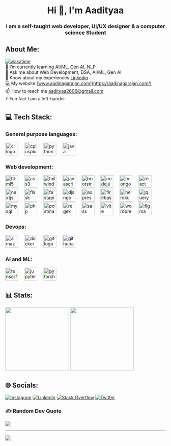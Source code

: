 <h1 align="center">Hi 👋, I'm Aadityaa</h1>
<h3 align="center">I am a self-taught web developer, UI/UX designer & a computer science Student</h3>

## About Me:
[![wakatime](https://wakatime.com/badge/user/16514914-4626-4732-8ab1-9ea08b62263f.svg)](https://wakatime.com/@16514914-4626-4732-8ab1-9ea08b62263f)<br>
🌱 I’m currently learning AI/ML, Gen AI, NLP<br>💬 Ask me about Web Development, DSA, AI/ML, Gen AI<br>📄 Know about my experiences [Linkedin](https://www.linkedin.com/in/aadityaa2606/)<br>💻 My website [www.aadinagarajan.com](https://aadinagarajan.com/)<br>📫 How to reach me aadityaa2606@gmail.com<br>⚡ Fun fact I am a left-hander

## 💻 Tech Stack:
<div align="left">
  <h3>General purpose languages:</h3>
  <img src="https://skillicons.dev/icons?i=c" height="40" alt="c logo"  />
  <img width="12" />
  <img src="https://skillicons.dev/icons?i=cpp" height="40" alt="cplusplus logo"  />
  <img width="12" />
  <img src="https://skillicons.dev/icons?i=py" height="40" alt="python logo"  />
  <img width="12" />
  <img src="https://skillicons.dev/icons?i=java" height="40" alt="java logo"  />
</div>

###

<div align="left">
  <h3>Web development: </h3>
  <img src="https://skillicons.dev/icons?i=html" height="40" alt="html5 logo"  />
  <img width="12" />
  <img src="https://skillicons.dev/icons?i=css" height="40" alt="css3 logo"  />
  <img width="12" />
  <img src="https://skillicons.dev/icons?i=tailwind" height="40" alt="tailwindcss logo"  />
  <img width="12" />
  <img src="https://skillicons.dev/icons?i=js" height="40" alt="javascript logo"  />
  <img width="12" />
  <img src="https://skillicons.dev/icons?i=bootstrap" height="40" alt="bootstrap logo"  />
  <img width="12" />
  <img src="https://skillicons.dev/icons?i=nodejs" height="40" alt="nodejs logo"  />
  <img width="12" />
  <img src="https://skillicons.dev/icons?i=mongodb" height="40" alt="mongodb logo"  />
  <img width="12" />
  <img src="https://skillicons.dev/icons?i=react" height="40" alt="react logo"  />
  <img width="12" />
  <img src="https://skillicons.dev/icons?i=nextjs" height="40" alt="nextjs logo"  />
  <img width="12" />
  <img src="https://skillicons.dev/icons?i=flask" height="40" alt="flask logo"  />
  <img width="12" />
  <img src="https://skillicons.dev/icons?i=fastapi" height="40" alt="fastapi logo"  />
  <img width="12" />
  <img src="https://skillicons.dev/icons?i=django" height="40" alt="django logo"  />
  <img width="12" />
  <img src="https://skillicons.dev/icons?i=express" height="40" alt="express logo"  />
  <img width="12" />
  <img src="https://skillicons.dev/icons?i=firebase" height="40" alt="firebase logo"  />
  <img width="12" />
  <img src="https://skillicons.dev/icons?i=heroku" height="40" alt="heroku logo"  />
  <img width="12" />
  <img src="https://skillicons.dev/icons?i=jquery" height="40" alt="jquery logo"  />
  <img width="12" />
  <img src="https://skillicons.dev/icons?i=mysql" height="40" alt="mysql logo"  />
  <img width="12" />
  <img src="https://skillicons.dev/icons?i=php" height="40" alt="php logo"  />
  <img width="12" />
  <img src="https://skillicons.dev/icons?i=postman" height="40" alt="postman logo"  />
  <img width="12" />
  <img src="https://skillicons.dev/icons?i=regex" height="40" alt="regex logo"  />
  <img width="12" />
  <img src="https://skillicons.dev/icons?i=sass" height="40" alt="sass logo"  />
  <img width="12" />
  <img src="https://skillicons.dev/icons?i=vite" height="40" alt="vite logo"  />
  <img width="12" />
  <img src="https://skillicons.dev/icons?i=wordpress" height="40" alt="wordpress logo"  />
  <img width="12" />
  <img src="https://skillicons.dev/icons?i=figma" height="40" alt="figma logo"  />
</div>

###

<div align="left">
  <h3>Devops:</h3>
  <img src="https://skillicons.dev/icons?i=aws" height="40" alt="amazonwebservices logo"  />
  <img width="12" />
  <img src="https://skillicons.dev/icons?i=docker" height="40" alt="docker logo"  />
  <img width="12" />
  <img src="https://skillicons.dev/icons?i=git" height="40" alt="git logo"  />
  <img width="12" />
  <img src="https://skillicons.dev/icons?i=githubactions" height="40" alt="githubactions logo"  />
</div>

###

<div align="left">
  <h3>AI and ML:</h3>
  <img src="https://skillicons.dev/icons?i=tensorflow" height="40" alt="tensorflow logo"  />
  <img width="12" />
  <img src="https://cdn.jsdelivr.net/gh/devicons/devicon/icons/jupyter/jupyter-original.svg" height="40" alt="jupyter logo"  />
  <img width="12" />
  <img src="https://skillicons.dev/icons?i=pytorch" height="40" alt="pytorch logo"  />
</div>

###

## 📊 Stats:
<p align='left'>
  <img src="https://github-readme-stats.vercel.app/api/top-langs/?username=Aadityaa2606&theme=light&hide_border=true&include_all_commits=false&count_private=false&layout=compact" height="200"/>
  <img src="https://github-readme-stats.vercel.app/api?username=Aadityaa2606&theme=white&hide_border=true&include_all_commits=false&count_private=false" height="200"/>
</p>
<!-- <p align='left'>
  <img src="https://github-readme-streak-stats.herokuapp.com/?user=Aadityaa2606&theme=dark&hide_border=false" height="200"/>
</p> -->

## 🌐 Socials:
[![Instagram](https://img.shields.io/badge/Instagram-%23E4405F.svg?logo=Instagram&logoColor=white)](https://instagram.com/_aadi.2606_) [![LinkedIn](https://img.shields.io/badge/LinkedIn-%230077B5.svg?logo=linkedin&logoColor=white)](https://linkedin.com/in/aadityaa2606) [![Stack Overflow](https://img.shields.io/badge/-Stackoverflow-FE7A16?logo=stack-overflow&logoColor=white)](https://stackoverflow.com/users/aadityaa-n) [![Twitter](https://img.shields.io/badge/Twitter-%231DA1F2.svg?logo=Twitter&logoColor=white)](https://twitter.com/Aadityaa_2606) 



### ✍️ Random Dev Quote
![](https://quotes-github-readme.vercel.app/api?type=horizontal&theme=dark)

---
[![](https://visitcount.itsvg.in/api?id=Aadityaa2606&icon=0&color=3)](https://visitcount.itsvg.in)

<!-- Proudly created with GPRM ( https://gprm.itsvg.in ) -->

